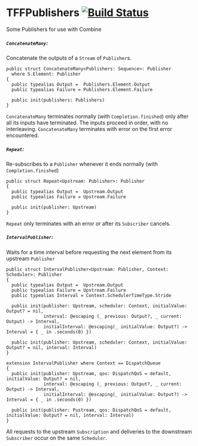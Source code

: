 # TFFPublishers [![Build Status](https://www.travis-ci.org/glessard/TFFPublishers.svg?branch=main)](https://www.travis-ci.org/glessard/TFFPublishers)

Some Publishers for use with Combine

##### `ConcatenateMany`:
Concatenate the outputs of a `Stream` of `Publisher`s.

```
public struct ConcatenateMany<Publishers: Sequence>: Publisher
  where S.Element: Publisher
{
  public typealias Output =  Publishers.Element.Output
  public typealias Failure = Publishers.Element.Failure

  public init(publishers: Publishers)
}
```

`ConcatenateMany` terminates normally (with `Completion.finished`) only after all its inputs have terminated. The inputs proceed in order, with no interleaving.
`ConcatenateMany` terminates with error on the first error encountered.

##### `Repeat`:
Re-subscribes to a `Publisher` whenever it ends normally (with `Completion.finished`)

```
public struct Repeat<Upstream: Publisher>: Publisher
{
  public typealias Output =  Upstream.Output
  public typealias Failure = Upstream.Failure

  public init(publisher: Upstream)
}
```

`Repeat` only terminates with an error or after its `Subscriber` cancels.

##### `IntervalPublisher`:
Waits for a time interval before requesting the next element from its upstream `Publisher`

```
public struct IntervalPublisher<Upstream: Publisher, Context: Scheduler>: Publisher
{
  public typealias Output =  Upstream.Output
  public typealias Failure = Upstream.Failure
  public typealias Interval = Context.SchedulerTimeType.Stride

  public init(publisher: Upstream, scheduler: Context, initialValue: Output? = nil,
              interval: @escaping (_ previous: Output?, _ current: Output) -> Interval,
              initialInterval: @escaping(_ initialValue: Output?) -> Interval = { _ in .seconds(0) })
              
  public init(publisher: Upstream, scheduler: Context, initialValue: Output? = nil, interval: Interval)
}

extension IntervalPublisher where Context == DispatchQueue
{
  public init(publisher: Upstream, qos: DispatchQoS = default, initialValue: Output? = nil,
              interval: @escaping (_ previous: Output?, _ current: Output) -> Interval,
              initialInterval: @escaping(_ initialValue: Output?) -> Interval = { _ in .seconds(0) })

  public init(publisher: Pustream, qos: DispatchQoS = default, initialValue: Output? = nil, interval: Interval)              
}
```

All requests to the upstream `Subscription` and deliveries to the downstream `Subscriber` occur on the same `Scheduler`.
